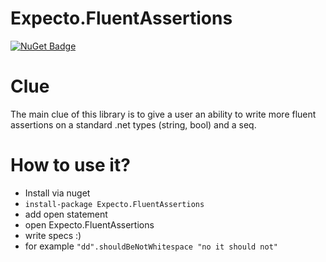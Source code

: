# Expecto.FluentAssertions

[![NuGet Badge](https://buildstats.info/nuget/Expecto.FluentAssertions)](https://www.nuget.org/packages/Expecto.FluentAssertions)

# Clue
The main clue of this library is to give a user an ability to write more fluent assertions on a standard .net types (string, bool) and a seq.
# How to use it?
* Install via nuget
* `install-package Expecto.FluentAssertions`
* add open statement
* open Expecto.FluentAssertions
* write specs :)
* for example `"dd".shouldBeNotWhitespace "no it should not"`
